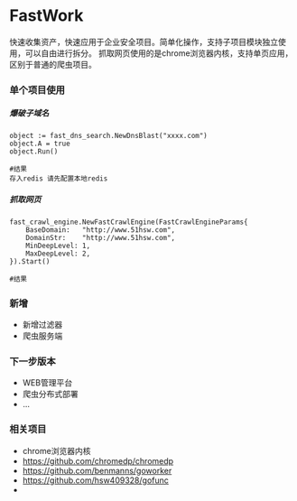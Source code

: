 # FastWork
快速收集资产，快速应用于企业安全项目。简单化操作，支持子项目模块独立使用，可以自由进行拆分。
抓取网页使用的是chrome浏览器内核，支持单页应用，区别于普通的爬虫项目。

### 单个项目使用
##### 爆破子域名
```
object := fast_dns_search.NewDnsBlast("xxxx.com")
object.A = true
object.Run()

#结果
存入redis 请先配置本地redis
```

##### 抓取网页
```
fast_crawl_engine.NewFastCrawlEngine(FastCrawlEngineParams{
    BaseDomain:   "http://www.51hsw.com",
    DomainStr:    "http://www.51hsw.com",
    MinDeepLevel: 1,
    MaxDeepLevel: 2,
}).Start()

#结果

```
### 新增
* 新增过滤器
* 爬虫服务端

### 下一步版本
* WEB管理平台
* 爬虫分布式部署
* ...

### 相关项目

* chrome浏览器内核
* https://github.com/chromedp/chromedp
* https://github.com/benmanns/goworker
* https://github.com/hsw409328/gofunc
*



